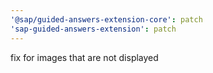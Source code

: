 ```yaml
---
'@sap/guided-answers-extension-core': patch
'sap-guided-answers-extension': patch
---
```


fix for images that are not displayed
